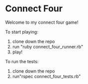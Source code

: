 # Connect Four

Welcome to my connect four game!

To start playing:

1) clone down the repo
2) run "ruby connect_four_runner.rb"
3) play! 

To run the tests: 

1) clone down the repo
2) run"rspec connect_four_tests.rb"